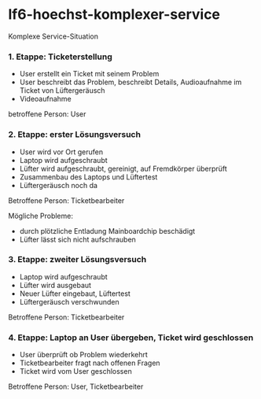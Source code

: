 # lf6-hoechst-komplexer-service

Komplexe Service-Situation

###	1. Etappe: Ticketerstellung
  -	User erstellt ein Ticket mit seinem Problem
  - User beschreibt das Problem, beschreibt Details, Audioaufnahme im Ticket von Lüftergeräusch
  - Videoaufnahme

   betroffene Person: User
### 2. Etappe: erster Lösungsversuch
  - User wird vor Ort gerufen
  - Laptop wird aufgeschraubt
  - Lüfter wird aufgeschraubt, gereinigt, auf Fremdkörper überprüft
  - Zusammenbau des Laptops und Lüftertest
  - Lüftergeräusch noch da

   Betroffene Person: Ticketbearbeiter
   
   Mögliche Probleme:
-	durch plötzliche Entladung Mainboardchip beschädigt
-	Lüfter lässt sich nicht aufschrauben
### 3. Etappe: zweiter Lösungsversuch
  - Laptop wird aufgeschraubt
  - Lüfter wird ausgebaut
  - Neuer Lüfter eingebaut, Lüftertest
  - Lüftergeräusch verschwunden

   Betroffene Person: Ticketbearbeiter
### 4. Etappe: Laptop an User übergeben, Ticket wird geschlossen
  - User überprüft ob Problem wiederkehrt
  - Ticketbearbeiter fragt nach offenen Fragen
  - Ticket wird vom User geschlossen

   Betroffene Person: User, Ticketbearbeiter
